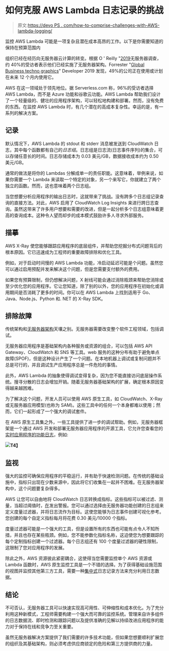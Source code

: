 # 如何克服 AWS Lambda 日志记录的挑战

> 原文:[https://devo PS . com/how-to-comprise-challenges-with-AWS-lambda-logging/](https://devops.com/how-to-overcome-challenges-with-aws-lambda-logging/)

监控 AWS Lambda 可能是一项复杂且潜在成本高昂的工作。以下是你需要知道的保持在预算范围内

组织已经在经历向无服务器云计算的转变。根据 O ' Reilly "[2019](https://www.oreilly.com/radar/oreilly-serverless-survey-2019-concerns-what-works-and-what-to-expect/)无服务器调查，约 40%的受访者表示他们已经实施了无服务器架构。Forrester "[Global Business techno graphics](https://go.forrester.com/analytics/business-data/)" Developer 2019 发现，49%的公司正在使用或计划在未来 12 个月内使用它。

AWS 在这一领域处于领先地位。据 Serverless.com 称，96%的受访者选择 AWS Lambda，而不是 Azure 功能和谷歌云功能。AWS Lambda 帮助我们设计了一个轻量级的、健壮的应用程序架构，可以轻松地构建和部署。然而，没有免费的东西。在监控 AWS Lambda 时，有几个潜在的高成本复杂性。幸运的是，有一系列的解决方案。

## 记录

默认情况下，AWS Lambda 的 stdout 和 stderr 消息被发送到 CloudWatch 日志，其中每个函数都有自己的*日志组*。日志组是日志流(日志事件序列)的集合，可以存储任意长的时间。日志存储成本为 0.03 美元/GB，数据接收成本约为 0.50 美元/GB。

通常的做法是将你的 Lambdas 分解成单一的责任职能。这意味着，举例来说，如果你需要一个 Lambda 来读取一个特定的对象，另一个来写它，你就建立了两个独立的函数。然而，这也意味着两个日志组。

当您想要分析应用程序的输出日志时，这就带来了挑战。没有跨多个日志组记录查询的直接方法。对此，AWS 启用了 CloudWatch Log Insights 来进行跨日志查询。虽然这带来了许多用户想要和需要的改进，但是一起分析多个日志组意味着更高的查询成本。这种令人望而却步的成本模式鼓励许多人寻求外部服务。

## 描摹

AWS X-Ray 使您能够跟踪应用程序的底层组件，并帮助您挖掘分布式问题背后的根本原因。它已迅速成为工程师的重要故障排除和优化工具。

例如，对于启动时间慢的 AWS Lambda 功能，冷启动延迟可能是个问题。虽然您可以通过启用预配并发来解决这个问题，但是您需要支付额外的费用。

如果您有预算限制，但仍想解决问题，X 射线可能会通过消除瓶颈来帮助您消除或至少优化您的应用程序。它让您知道，除了别的以外，您的应用程序在初始化或调用期间是否消耗了更多的时间。你可以在 AWS Lambda 上找到适用于 Go、Java、Node.js、Python 和. NET 的 X-Ray SDK。

## 排除故障

传统架构和[无服务器架构](https://devops.com/predictions-2020-infrastructure-and-ops-trends-to-watch-in-2020/)天壤之别。无服务器需要改变整个软件工程领域，包括调试。

无服务器应用程序是基础架构内各种服务或资源的组合，可以包括 AWS API Gateway、CloudWatch 和 SNS 等工具。web 服务的这种分布有助于避免单点故障(SPOF)，但是这种设计产生了一个问题。在本地机器上调试或复制问题并不总是可行的，并且调试生产应用程序总是一件危险的事情。

此外，AWS Lambda 的抽象使得调试变得复杂，因为您不能直接访问底层操作系统。搜寻分散的日志会增加开销。随着无服务器基础架构的扩展，确定根本原因变得越来越困难。

为了解决这个问题，开发人员可以使用 AWS 原生工具，如 CloudWatch、X-Ray 或无服务器应用模型(也称为 SAM)。这些工具中的任何一个本身都难以使用；然而，它们一起形成了一个强大的调试套件。

在 AWS 原生工具集之外，一些工具提供了进一步的调试帮助。例如，无服务器框架是一个通过 AWS 开发和部署无服务器应用程序的开源工具，它允许您查看您的[实时应用程序的功能日志](https://www.serverless.com/framework/docs/providers/aws/cli-reference/logs/)，例如:

**[![](../Images/fe3a18182813c3e623e9a249c07fd01e.png)](https://containerjournal.com/wp-content/uploads/2020/06/Screen-Shot-2020-06-25-at-12.52.54-PM.png)T4】**

## 监视

强大的监控可确保应用程序的平稳运行，并有助于快速检测问题。在传统的基础设施中，指标只出现在少数来源中，因此将它们收集在一起并不困难。在无服务器架构中，这个问题要复杂得多。

AWS 让您可以自由地将 CloudWatch 日志转换成指标。这些指标可以被过滤、测量，当超过阈值时，[在](https://coralogix.com/log-analytics-blog/10-alerts-and-visualizations-for-s3-server-access-logs-to-take-control-of-aws-infrastructure/)发出警报。您可以通过选择由无服务器功能创建的日志组来定义度量过滤器，并将日志流作为目标。这使您能够为日志事件创建可视化参考。您创建的每个自定义指标每月将花费 0.30 美元/10000 个指标。

度量过滤器可能是一个强大的工具，但是设置所有的东西也可能有点令人不知所措，并且也存在某些瓶颈。例如，您不能参数化指标名称，这迫使您为想要跟踪的每个定制指标创建一个过滤器。每个日志组还有 100 个度量过滤器的硬性限制，这限制了您对应用程序的发展。

除此之外，AWS 资源彼此紧密耦合，这使得当您需要监控单个 AWS 资源或 Lambda 函数时，AWS 原生监控工具是一个不错的选择。为了获得基础设施范围的视图并监控其他第三方工具，需要一种[集中式](https://coralogix.com/log-analytics-blog/aws-centralized-logging-guide/)日志记录方法来充分利用日志数据。

## 结论

不可否认，无服务器工具可以快速实现高可用性、可伸缩性和成本优化。为了充分利用这种新模式，工程师需要构建一个强大而可靠的监控系统。管理来自许多组件的日志数据流、即时检测和跟踪问题以及提供准确的见解以持续改进应用程序的能力对于保持在线和竞争力至关重要。

虽然无服务器解决方案提供了我们需要的许多技术功能，但如果您想要顺利扩展您的组织及其基础架构，则必须考虑供应商锁定的危险和第三方提供商的力量。
